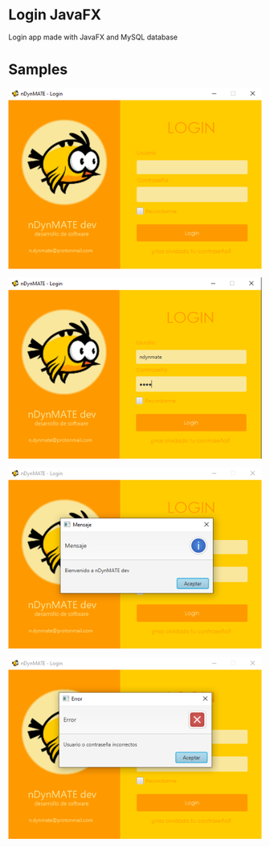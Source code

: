 # Login JavaFX

Login app made with JavaFX and MySQL database


# Samples

![image](https://github.com/czujko/DisenoLogin/blob/master/src/main/resources/images/Capturas/Captura%20de%20pantalla%202021-11-12%20144333.png)

![image](https://github.com/czujko/DisenoLogin/blob/master/src/main/resources/images/Capturas/Captura%20de%20pantalla%202021-11-12%20144445.png)

![image](https://github.com/czujko/DisenoLogin/blob/master/src/main/resources/images/Capturas/Captura%20de%20pantalla%202021-11-12%20144507.png)

![image](https://github.com/czujko/DisenoLogin/blob/master/src/main/resources/images/Capturas/Captura%20de%20pantalla%202021-11-12%20144541.png)